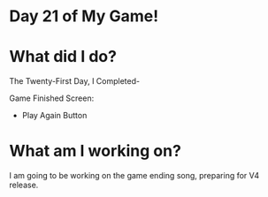 # Day 21 of My Game!

# What did I do?

The Twenty-First Day, I Completed-

Game Finished Screen:

* Play Again Button 

# What am I working on? 

I am going to be working on the game ending song, preparing for V4 release.
